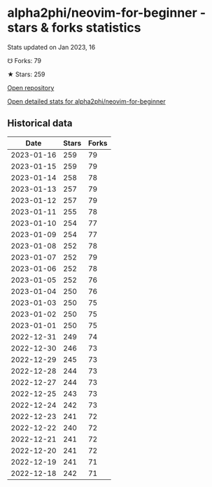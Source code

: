 # alpha2phi/neovim-for-beginner - stars & forks statistics

Stats updated on Jan 2023, 16

☋ Forks: 79

★ Stars: 259

[Open repository](https://github.com/alpha2phi/neovim-for-beginner)

[Open detailed stats for alpha2phi/neovim-for-beginner](https://reviewgithub.com/rep/alpha2phi/neovim-for-beginner)

## Historical data
| Date | Stars | Forks |
|------|-------|-------|
| 2023-01-16 | 259 | 79 | 
| 2023-01-15 | 259 | 79 | 
| 2023-01-14 | 258 | 78 | 
| 2023-01-13 | 257 | 79 | 
| 2023-01-12 | 257 | 79 | 
| 2023-01-11 | 255 | 78 | 
| 2023-01-10 | 254 | 77 | 
| 2023-01-09 | 254 | 77 | 
| 2023-01-08 | 252 | 78 | 
| 2023-01-07 | 252 | 79 | 
| 2023-01-06 | 252 | 78 | 
| 2023-01-05 | 252 | 76 | 
| 2023-01-04 | 250 | 76 | 
| 2023-01-03 | 250 | 75 | 
| 2023-01-02 | 250 | 75 | 
| 2023-01-01 | 250 | 75 | 
| 2022-12-31 | 249 | 74 | 
| 2022-12-30 | 246 | 73 | 
| 2022-12-29 | 245 | 73 | 
| 2022-12-28 | 244 | 73 | 
| 2022-12-27 | 244 | 73 | 
| 2022-12-25 | 243 | 73 | 
| 2022-12-24 | 242 | 73 | 
| 2022-12-23 | 241 | 72 | 
| 2022-12-22 | 240 | 72 | 
| 2022-12-21 | 241 | 72 | 
| 2022-12-20 | 241 | 72 | 
| 2022-12-19 | 241 | 71 | 
| 2022-12-18 | 242 | 71 | 

